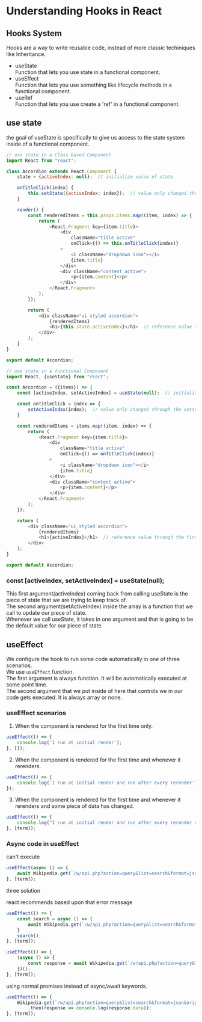 # Understanding Hooks in React 

## Hooks System
Hooks are a way to write reusable code, instead of more classic techiniques like Inheritance.

- useState  
Function that lets you use state in a functional component.
- useEffect  
Function that lets you use something like lifecycle methods in a functional component.
- useRef  
Function that lets you use create a 'ref' in a functional component.

## use state
the goal of useState is specifically to give us access to the state system inside of a functional component.

```js
// use state in a Class based Component
import React from "react";

class Accordion extends React.Component {
    state = {activeIndex: null};  // initialize value of state

    onTitleClick(index) {
        this.setState({activeIndex: index});  // value only changed through 'setState' function
    }

    render() {
        const renderedItems = this.props.items.map((item, index) => {
            return (
                <React.Fragment key={item.title}>
                    <div
                        className="title active"
                        onClick={() => this.onTitleClick(index)}
                    >
                        <i className="dropdown icon"></i>
                        {item.title}
                    </div>
                    <div className="content active">
                        <p>{item.content}</p>
                    </div>
                </React.Fragment>
            );
        });

        return (
            <div className="ui styled accordion">
                {renderedItems}
                <h1>{this.state.activeIndex}</h1>  // reference value through 'this.state'
            </div>
        );
    }
}

export default Accordion;
```

```js
// use state in a functional Component
import React, {useState} from "react";

const Accordion = ({items}) => {
    const [activeIndex, setActiveIndex] = useState(null);  // initialize value of state

    const onTitleClick = index => {
        setActiveIndex(index);  // value only changed through the setter function and provide new value
    }

    const renderedItems = items.map((item, index) => {
        return (
            <React.Fragment key={item.title}>
                <div
                    className="title active"
                    onClick={() => onTitleClick(index)}
                >
                    <i className="dropdown icon"></i>
                    {item.title}
                </div>
                <div className="content active">
                    <p>{item.content}</p>
                </div>
            </React.Fragment>
        );
    });

    return (
        <div className="ui styled accordion">
            {renderedItems}
            <h1>{activeIndex}</h1>  // reference value through the first argument of useState function
        </div>
    );
}

export default Accordion;
```

### const [activeIndex, setActiveIndex] = useState(null);
This first argument(activeIndex) coming back from calling useState is the piece of state that we are trying to keep track of.  
The second argument(setActiveIndex) inside the array is a function that we call to update our piece of state.  
Whenever we call useState, it takes in one argument and that is going to be the default value for our piece of state. 

## useEffect
We configure the hook to run some code automatically in one of three scenarios.  
We use `useEffect` function.  
The first argument is always function. It will be automatically executed at some point time.  
The second argument that we put inside of here that controls we in our code gets executed. It is always array or none.

### useEffect scenarios
1. When the component is rendered for the first time only.
```js
useEffect(() => {
    console.log('I run at initial render');
}, []);
```

2. When the component is rendered for the first time and whenever it rerenders.
```js
useEffect(() => {
    console.log('I run at initial render and run after every rerender');
});
```

3. When the component is rendered for the first time and whenever it rerenders and some piece of data has changed.
```js
useEffect(() => {
    console.log("I run at initial render and run after every rerender and 'term' has changed");
}, [term]);
```

### Async code in useEffect
can't execute
```js
useEffect(async () => {
    await Wikipedia.get(`/w/api.php?action=query&list=search&format=json&origin=*&srsearch=${term}`);
}, [term]);
```

three solution

react recommends based upon that error message 
```js
useEffect(() => {
    const search = async () => {
        await Wikipedia.get(`/w/api.php?action=query&list=search&format=json&origin=*&srsearch=${term}`);
    }
    search();
}, [term]);
```

```js
useEffect(() => {
    (async () => {
        const response = await Wikipedia.get(`/w/api.php?action=query&list=search&format=json&origin=*&srsearch=${term}`);
    })();
}, [term]);
```

using normal promises instead of async/await keywords. 

```js
useEffect(() => {
    Wikipedia.get(`/w/api.php?action=query&list=search&format=json&origin=*&srsearch=${term}`)
        .then(response => console.log(response.data));
}, [term]);
```